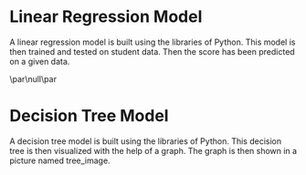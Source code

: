 # Linear Regression Model 
A linear regression model is built using the libraries of Python. This model is then trained and tested on student data. Then the score has been predicted on a given data.


\par\null\par

# Decision Tree Model
A decision tree model is built using the libraries of Python. This decision tree is then visualized with the help of a graph. The graph is then shown in a picture named tree_image.
